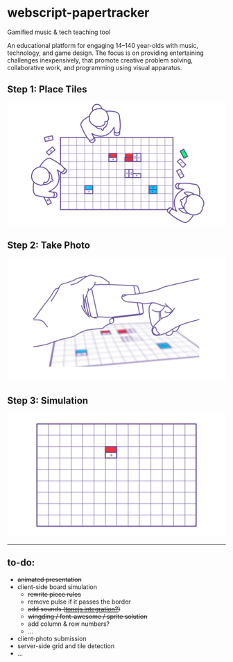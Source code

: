 # webscript-papertracker

Gamified music &amp; tech teaching tool

An educational platform for engaging 14–140 year-olds with music, technology, and game design. The focus is on providing entertaining challenges inexpensively, that promote creative problem solving, collaborative work, and programming using visual apparatus.

## Step 1: Place Tiles

![](step_1.gif)

## Step 2: Take Photo

![](step_2.gif)

## Step 3: Simulation

![](step_3.gif)

---

## to-do:

* ~~animated presentation~~
* client-side board simulation
  * ~~rewrite piece rules~~
  * remove pulse if it passes the border
  * ~~add sounds ([tonejs integration?](https://tonejs.github.io/))~~
  * ~~wingding / font-awesome / sprite solution~~
  * add column & row numbers?
  * ...
* client-photo submission
* server-side grid and tile detection
* ...
